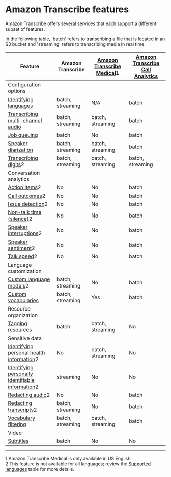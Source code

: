 # Amazon Transcribe features<a name="feature-matrix"></a>

Amazon Transcribe offers several services that each support a different subset of features\.

In the following table, 'batch' refers to transcribing a file that is located in an S3 bucket and 'streaming' refers to transcribing media in real time\.


| Feature | Amazon Transcribe | [Amazon Transcribe Medical](transcribe-medical.md)1 | [Amazon Transcribe Call Analytics](call-analytics.md) | 
| --- | --- | --- | --- | 
| Configuration options | 
| [Identifying languages](lang-id.md) | batch, streaming | N/A | batch | 
| [Transcribing multi\-channel audio](channel-id.md) | batch, streaming | batch, streaming | batch | 
| [Job queuing](job-queuing.md) | batch | No | batch | 
| [Speaker diarization](diarization.md) | batch, streaming | batch, streaming | batch | 
| [Transcribing digits](how-numbers.md)2 | batch, streaming | batch, streaming | batch, streaming | 
| Conversation analytics | 
| [Action items](call-analytics-insights.md#call-analytics-insights-summarization)2 | No | No | batch | 
| [Call outcomes](call-analytics-insights.md#call-analytics-insights-summarization)2 | No | No | batch | 
| [Issue detection](call-analytics-insights.md#call-analytics-insights-summarization)2 | No | No | batch | 
| [Non\-talk time \(silence\)](call-analytics-insights.md#call-analytics-insights-characteristics)2 | No | No | batch | 
| [Speaker interruptions](call-analytics-insights.md#call-analytics-insights-characteristics)2 | No | No | batch | 
| [Speaker sentiment](call-analytics-insights.md#call-analytics-insights-sentiment)2 | No | No | batch | 
| [Talk speed](call-analytics-insights.md#call-analytics-insights-characteristics)2 | No | No | batch | 
| Language customization | 
| [Custom language models](custom-language-models.md)2 | batch, streaming | No | batch | 
| [Custom vocabularies](custom-vocabulary.md) | batch, streaming | Yes | batch | 
| Resource organization | 
| [Tagging resources](tagging.md) | batch | batch, streaming | No | 
| Sensitive data | 
|  [Identifying personal health information](phi-id.md)2  | No | batch, streaming | No | 
| [Identifying personally identifiable information](pii-redaction-stream.md)2 | streaming | No | No | 
| [Redacting audio](call-analytics-insights.md#call-analytics-insights-redaction)2 | No | No | batch | 
| [Redacting transcripts](pii-redaction.md)2 | batch, streaming | No | batch | 
| [Vocabulary filtering](vocabulary-filtering.md) | batch, streaming | batch, streaming | batch | 
| Video | 
| [Subtitles](subtitles.md) | batch | No | No | 

****  
1 Amazon Transcribe Medical is only available in US English\.  
2 This feature is not available for all languages; review the [Supported languages](supported-languages.md) table for more details\.
